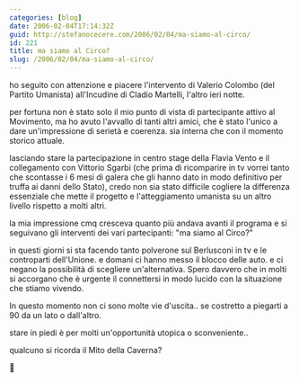 ```yaml
---
categories: [blog]
date: 2006-02-04T17:14:32Z
guid: http://stefanocecere.com/2006/02/04/ma-siamo-al-circo/
id: 221
title: ma siamo al Circo?
slug: /2006/02/04/ma-siamo-al-circo/
---
```


<img src='/wp-content/circo.jpg' alt='' align='left' />ho seguito con attenzione e piacere l'intervento di Valerio Colombo (del Partito Umanista) all'Incudine di Cladio Martelli, l'altro ieri notte.

per fortuna non è stato solo il mio punto di vista di partecipante attivo al Movimento, ma ho avuto l'avvallo di tanti altri amici, che è stato l'unico a dare un'impressione di serietà e coerenza. sia interna che con il momento storico attuale.

lasciando stare la partecipazione in centro stage della Flavia Vento e il collegamento con Vittorio Sgarbi (che prima di ricomparire in tv vorrei tanto che scontasse i 6 mesi di galera che gli hanno dato in modo definitivo per truffa ai danni dello Stato), credo non sia stato difficile cogliere la differenza essenziale che mette il progetto e l'atteggiamento umanista su un altro livello rispetto a molti altri.

la mia impressione cmq cresceva quanto più andava avanti il programa e si seguivano gli interventi dei vari partecipanti: "ma siamo al Circo?"

in questi giorni si sta facendo tanto polverone sul Berlusconi in tv e le controparti dell'Unione. e domani ci hanno messo il blocco delle auto. e ci negano la possibilità di scegliere un'alternativa. Spero davvero che in molti si accorgano che è urgente il connettersi in modo lucido con la situazione che stiamo vivendo.

In questo momento non ci sono molte vie d'uscita.. se costretto a piegarti a 90 da un lato o dall'altro.
  
stare in piedi è per molti un'opportunità utopica o sconveniente..

qualcuno si ricorda il Mito della Caverna?
  
🙂